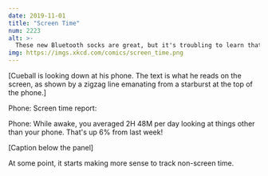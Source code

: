 ```yaml
---
date: 2019-11-01
title: "Screen Time"
num: 2223
alt: >-
  These new Bluetooth socks are great, but it's troubling to learn that I average almost 14 hours of Shoe Time a day.
img: https://imgs.xkcd.com/comics/screen_time.png
---
```

[Cueball is looking down at his phone. The text is what he reads on the screen, as shown by a zigzag line emanating from a starburst at the top of the phone.]

Phone: Screen time report:

Phone: While awake, you averaged 2H 48M per day looking at things other than your phone. That's up 6% from last week!

[Caption below the panel]

At some point, it starts making more sense to track non-screen time.